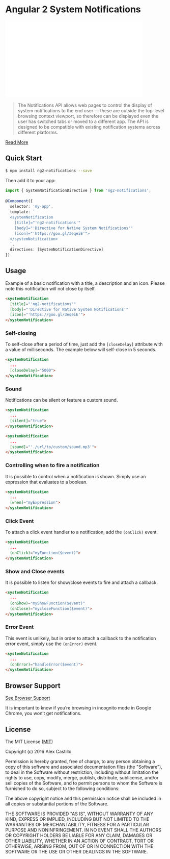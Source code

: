# Angular 2 System Notifications

[![](./src/public/img/demo.gif)]()

> The Notifications API allows web pages to control the display of system notifications to the end user — these are outside the top-level browsing context viewport, so therefore can be displayed even the user has switched tabs or moved to a different app. The API is designed to be compatible with existing notification systems across different platforms.

[Read More](https://developer.mozilla.org/en-US/docs/Web/API/Notifications_API)

## Quick Start

```bash
$ npm install ng2-notifications --save
```

Then add it to your app:

``` ts
import { SystemNotificationDirective } from 'ng2-notifications';

@Component({
  selector: 'my-app',
  template: `
  <systemNotification 
    [title]="'ng2-notifications'"
    [body]="'Directive for Native System Notifications'"
    [icon]="'https://goo.gl/3eqeiE'">
  </systemNotification>
  `,
  directives: [SystemNotificationDirective]
})
```

## Usage

Example of a basic notification with a title, a description and an icon.
Please note this notification will not close by itself.

``` html
<systemNotification 
  [title]="'ng2-notifications'"
  [body]="'Directive for Native System Notifications'"
  [icon]="'https://goo.gl/3eqeiE'">
</systemNotification>
```

### Self-closing

To self-close after a period of time, just add the `[closeDelay]` attribute with a value of milliseconds. The example below will self-close in 5 seconds.

``` html
<systemNotification 
  ...
  [closeDelay]="5000">
</systemNotification>
```

### Sound

Notifications can be silent or feature a custom sound.

``` html
<systemNotification 
  ...
  [silent]="true">
</systemNotification>
```

``` html
<systemNotification 
  ...
  [sound]="'./url/to/custom/sound.mp3'">
</systemNotification>
```

### Controlling when to fire a notification

It is possible to control when a notification is shown. 
Simply use an expression that evaluates to a boolean.

``` html
<systemNotification 
  ...
  [when]="myExpression">
</systemNotification>
```

### Click Event

To attach a click event handler to a notification, add the `(onClick)` event.

``` html
<systemNotification 
  ...
  (onClick)="myFunction($event)">
</systemNotification>
```

### Show and Close events

It is possible to listen for show/close events to fire and attach a callback.

``` html
<systemNotification 
  ...
  (onShow)="myShowFunction($event)"
  (onClose)="mycloseFunction($event)">
</systemNotification>
```

### Error Event

This event is unlikely, but in order to attach a callback to the notification error event, simply use the `(onError)` event.

``` html
<systemNotification 
  ...
  (onError)="handleError($event)">
</systemNotification>
```

## Browser Support

[See Browser Support](http://caniuse.com/#feat=notifications)

It is important to know if you’re browsing in incognito mode in Google Chrome, you won’t get notifications.

## License

The MIT License ([MIT](/LICENSE))

Copyright (c) 2016 Alex Castillo

Permission is hereby granted, free of charge, to any person obtaining a copy
of this software and associated documentation files (the "Software"), to deal
in the Software without restriction, including without limitation the rights
to use, copy, modify, merge, publish, distribute, sublicense, and/or sell
copies of the Software, and to permit persons to whom the Software is
furnished to do so, subject to the following conditions:

The above copyright notice and this permission notice shall be included in
all copies or substantial portions of the Software.

THE SOFTWARE IS PROVIDED "AS IS", WITHOUT WARRANTY OF ANY KIND, EXPRESS OR
IMPLIED, INCLUDING BUT NOT LIMITED TO THE WARRANTIES OF MERCHANTABILITY,
FITNESS FOR A PARTICULAR PURPOSE AND NONINFRINGEMENT. IN NO EVENT SHALL THE
AUTHORS OR COPYRIGHT HOLDERS BE LIABLE FOR ANY CLAIM, DAMAGES OR OTHER
LIABILITY, WHETHER IN AN ACTION OF CONTRACT, TORT OR OTHERWISE, ARISING FROM,
OUT OF OR IN CONNECTION WITH THE SOFTWARE OR THE USE OR OTHER DEALINGS IN
THE SOFTWARE.
